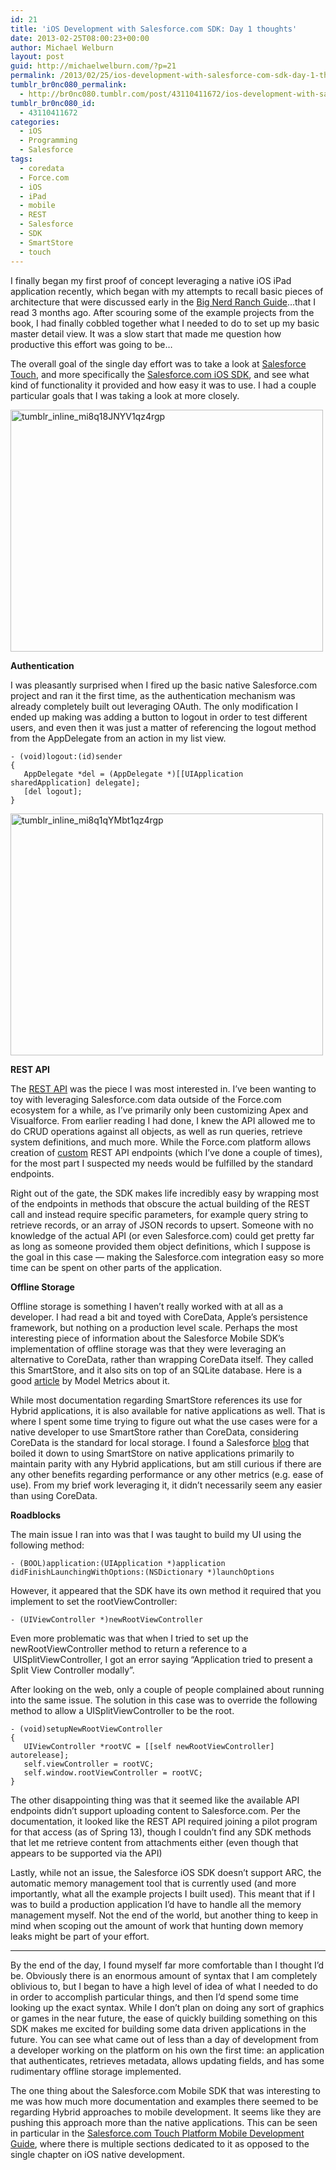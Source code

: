 ```yaml
---
id: 21
title: 'iOS Development with Salesforce.com SDK: Day 1 thoughts'
date: 2013-02-25T08:00:23+00:00
author: Michael Welburn
layout: post
guid: http://michaelwelburn.com/?p=21
permalink: /2013/02/25/ios-development-with-salesforce-com-sdk-day-1-thoughts/
tumblr_br0nc080_permalink:
  - http://br0nc080.tumblr.com/post/43110411672/ios-development-with-salesforce-com-sdk-day-1-thoughts
tumblr_br0nc080_id:
  - 43110411672
categories:
  - iOS
  - Programming
  - Salesforce
tags:
  - coredata
  - Force.com
  - iOS
  - iPad
  - mobile
  - REST
  - Salesforce
  - SDK
  - SmartStore
  - touch
---
```

I finally began my first proof of concept leveraging a native iOS iPad application recently, which began with my attempts to recall basic pieces of architecture that were discussed early in the <a title="Big Nerd Ranch Guide" href="http://www.amazon.com/iOS-Programming-Ranch-Guide-Guides/dp/0321821521" target="_blank">Big Nerd Ranch Guide</a>…that I read 3 months ago. After scouring some of the example projects from the book, I had finally cobbled together what I needed to do to set up my basic master detail view. It was a slow start that made me question how productive this effort was going to be…

The overall goal of the single day effort was to take a look at <a title="Salesforce.com Touch" href="http://wiki.developerforce.com/page/Salesforce_touch_platform" target="_blank">Salesforce Touch</a>, and more specifically the <a title="Salesforce.com iOS SDK" href="http://wiki.developerforce.com/page/Getting_Started_with_the_Mobile_SDK_for_iOS" target="_blank">Salesforce.com iOS SDK</a>, and see what kind of functionality it provided and how easy it was to use. I had a couple particular goals that I was taking a look at more closely.

<img class="size-full wp-image-145 aligncenter" alt="tumblr_inline_mi8q18JNYV1qz4rgp" src="http://michaelwelburn.com/wp-content/uploads/2013/02/tumblr_inline_mi8q18JNYV1qz4rgp.png" width="500" height="387" srcset="http://michaelwelburn.com/wp-content/uploads/2013/02/tumblr_inline_mi8q18JNYV1qz4rgp.png 500w, http://michaelwelburn.com/wp-content/uploads/2013/02/tumblr_inline_mi8q18JNYV1qz4rgp-300x232.png 300w" sizes="(max-width: 500px) 100vw, 500px" />

<!--more-->

**Authentication**

I was pleasantly surprised when I fired up the basic native Salesforce.com project and ran it the first time, as the authentication mechanism was already completely built out leveraging OAuth. The only modification I ended up making was adding a button to logout in order to test different users, and even then it was just a matter of referencing the logout method from the AppDelegate from an action in my list view.

    - (void)logout:(id)sender
    {
       AppDelegate *del = (AppDelegate *)[[UIApplication sharedApplication] delegate];
       [del logout];
    }

<p class="p1">
  <img class="alignnone size-full wp-image-144 aligncenter" alt="tumblr_inline_mi8q1qYMbt1qz4rgp" src="http://michaelwelburn.com/wp-content/uploads/2013/02/tumblr_inline_mi8q1qYMbt1qz4rgp.png" width="500" height="387" srcset="http://michaelwelburn.com/wp-content/uploads/2013/02/tumblr_inline_mi8q1qYMbt1qz4rgp.png 500w, http://michaelwelburn.com/wp-content/uploads/2013/02/tumblr_inline_mi8q1qYMbt1qz4rgp-300x232.png 300w" sizes="(max-width: 500px) 100vw, 500px" />
</p>

**REST API**

The <a title="REST API" href="http://wiki.developerforce.com/page/REST_API" target="_blank">REST API</a> was the piece I was most interested in. I’ve been wanting to toy with leveraging Salesforce.com data outside of the Force.com ecosystem for a while, as I’ve primarily only been customizing Apex and Visualforce. From earlier reading I had done, I knew the API allowed me to do CRUD operations against all objects, as well as run queries, retrieve system definitions, and much more. While the Force.com platform allows creation of <a title="Custom REST API" href="http://wiki.developerforce.com/page/Creating_REST_APIs_using_Apex_REST" target="_blank">custom</a> REST API endpoints (which I’ve done a couple of times), for the most part I suspected my needs would be fulfilled by the standard endpoints.

Right out of the gate, the SDK makes life incredibly easy by wrapping most of the endpoints in methods that obscure the actual building of the REST call and instead require specific parameters, for example query string to retrieve records, or an array of JSON records to upsert. Someone with no knowledge of the actual API (or even Salesforce.com) could get pretty far as long as someone provided them object definitions, which I suppose is the goal in this case — making the Salesforce.com integration easy so more time can be spent on other parts of the application.

**Offline Storage**

Offline storage is something I haven’t really worked with at all as a developer. I had read a bit and toyed with CoreData, Apple’s persistence framework, but nothing on a production level scale. Perhaps the most interesting piece of information about the Salesforce Mobile SDK’s implementation of offline storage was that they were leveraging an alternative to CoreData, rather than wrapping CoreData itself. They called this SmartStore, and it also sits on top of an SQLite database. Here is a good <a title="SmartStore" href="http://www.modelmetrics.com/tomgersic/storing-data-offline-with-salesforce-mobile-sdk-smartstore/" target="_blank">article</a> by Model Metrics about it.

While most documentation regarding SmartStore references its use for Hybrid applications, it is also available for native applications as well. That is where I spent some time trying to figure out what the use cases were for a native developer to use SmartStore rather than CoreData, considering CoreData is the standard for local storage. I found a Salesforce <a title="SmartStore Blog" href="http://blogs.developerforce.com/developer-relations/2012/11/using-smartstore-with-native-ios.html" target="_blank">blog</a> that boiled it down to using SmartStore on native applications primarily to maintain parity with any Hybrid applications, but am still curious if there are any other benefits regarding performance or any other metrics (e.g. ease of use). From my brief work leveraging it, it didn’t necessarily seem any easier than using CoreData.

**Roadblocks**

The main issue I ran into was that I was taught to build my UI using the following method:

    - (BOOL)application:(UIApplication *)application didFinishLaunchingWithOptions:(NSDictionary *)launchOptions

However, it appeared that the SDK have its own method it required that you implement to set the rootViewController:

    - (UIViewController *)newRootViewController

Even more problematic was that when I tried to set up the newRootViewController method to return a reference to a  UISplitViewController, I got an error saying “Application tried to present a Split View Controller modally”.

After looking on the web, only a couple of people complained about running into the same issue. The solution in this case was to override the following method to allow a UISplitViewController to be the root.

    - (void)setupNewRootViewController
    {
       UIViewController *rootVC = [[self newRootViewController] autorelease];
       self.viewController = rootVC;
       self.window.rootViewController = rootVC;
    }

<p class="p1">
  The other disappointing thing was that it seemed like the available API endpoints didn’t support uploading content to Salesforce.com. Per the documentation, it looked like the REST API required joining a pilot program for that access (as of Spring 13), though I couldn’t find any SDK methods that let me retrieve content from attachments either (even though that appears to be supported via the API)
</p>

<p class="p1">
  Lastly, while not an issue, the Salesforce iOS SDK doesn’t support ARC, the automatic memory management tool that is currently used (and more importantly, what all the example projects I built used). This meant that if I was to build a production application I’d have to handle all the memory management myself. Not the end of the world, but another thing to keep in mind when scoping out the amount of work that hunting down memory leaks might be part of your effort.
</p>

* * *

By the end of the day, I found myself far more comfortable than I thought I’d be. Obviously there is an enormous amount of syntax that I am completely oblivious to, but I began to have a high level of idea of what I needed to do in order to accomplish particular things, and then I’d spend some time looking up the exact syntax. While I don’t plan on doing any sort of graphics or games in the near future, the ease of quickly building something on this SDK makes me excited for building some data driven applications in the future. You can see what came out of less than a day of development from a developer working on the platform on his own the first time: an application that authenticates, retrieves metadata, allows updating fields, and has some rudimentary offline storage implemented.

The one thing about the Salesforce.com Mobile SDK that was interesting to me was how much more documentation and examples there seemed to be regarding Hybrid approaches to mobile development. It seems like they are pushing this approach more than the native applications. This can be seen in particular in the <a title="Salesforce.com Touch Platform Mobile Development Guide" href="http://media.developerforce.com/pdfs/salesforce_touch_platform.pdf" target="_blank">Salesforce.com Touch Platform Mobile Development Guide</a>, where there is multiple sections dedicated to it as opposed to the single chapter on iOS native development.